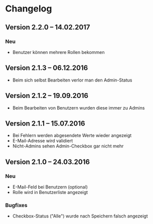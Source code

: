 Changelog
=========

Version 2.2.0 – 14.02.2017
--------------------------

### Neu

* Benutzer können mehrere Rollen bekommen


Version 2.1.3 – 06.12.2016
--------------------------

* Beim sich selbst Bearbeiten verlor man den Admin-Status


Version 2.1.2 – 19.09.2016
--------------------------

* Beim Bearbeiten von Benutzern wurden diese immer zu Admins


Version 2.1.1 – 15.07.2016
--------------------------

* Bei Fehlern werden abgesendete Werte wieder angezeigt
* E-Mail-Adresse wird validiert
* Nicht-Admins sehen Admin-Checkbox gar nicht mehr


Version 2.1.0 – 24.03.2016
--------------------------

### Neu

* E-Mail-Feld bei Benutzern (optional)
* Rolle wird in Benutzerliste angezeigt

### Bugfixes

* Checkbox-Status ("Alle") wurde nach Speichern falsch angezeigt
